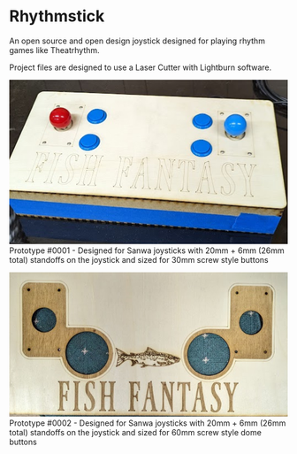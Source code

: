 # Rhythmstick
 An open source and open design joystick designed for playing rhythm games like Theatrhythm.

Project files are designed to use a Laser Cutter with Lightburn software.

![Prototype-0001](./prototype-0001.png)
Prototype #0001 - Designed for Sanwa joysticks with 20mm + 6mm (26mm total) standoffs on the joystick and sized for 30mm screw style buttons 

![Prototype-0001t](./prototype-0002.png)
Prototype #0002 - Designed for Sanwa joysticks with 20mm + 6mm (26mm total) standoffs on the joystick and sized for 60mm screw style dome buttons 
